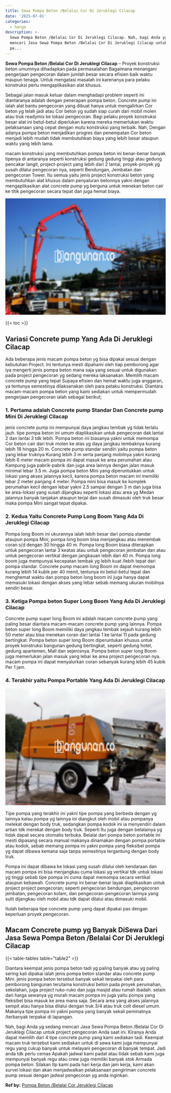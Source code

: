 ```yaml
---
title: Sewa Pompa Beton /Belalai Cor Di Jeruklegi Cilacap
date: '2025-07-01'
categories:
  - harga
description: >-
  Sewa Pompa Beton /Belalai Cor Di Jeruklegi Cilacap. Nah, bagi Anda yg sedang
  mencari Jasa Sewa Pompa Beton /Belalai Cor Di Jeruklegi Cilacap untuk project
  pe...
---
```


**Sewa Pompa Beton /Belalai Cor Di Jeruklegi Cilacap** – Proyek konstruksi beton umumnya dihadapkan pada permasalahan Bagaimana menangani pengerjaan pengecoran dalam jumlah besar secara efisien baik waktu maupun tenaga. Untuk mengatasi masalah ini karenanya para pelaku konstruksi perlu mengaplikasikan alat khusus.

Sebagai jalan masuk keluar dalam menghadapi problem seperti ini diantaranya adalah dengan penerapan pompa beton. Concrete pump ini ialah alat bantu pengecoran yang dibuat hanya untuk mengalirkan Cor beton yg telah jadi atau Cor beton yg sudah siap curah dari mobil molen atau truk readymix ke lokasi pengecoran. Bagi pelaku proyek konstruksi besar alat ini betul-betul diperlukan karena mereka memerlukan waktu pelaksanaan yang cepat dengan mutu konstruksi yang terbaik. Nah, Dengan adanya pompa beton menjadikan progres dan penempatan Cor beton menjadi lebih mudah tidak membutuhkan biaya yang lebih besar ataupun waktu yang lebih lama.

macam konstruksi yang membutuhkan pompa beton ini benar-benar banyak tipenya di antaranya seperti konstruksi gedung gedung tinggi atau gedung pencakar langit, project-project yang lebih dari 2 lantai, proyek-proyek yg susah dilalui pengecoran nya, seperti Bendungan, Jembatan dan pengecoran Tower. Itu semua yaitu jenis project konstruksi beton yang membutuhkan alat khusus dalam penyaluran betonnya yakni dengan mengaplikasikan alat concrete pump yg berguna untuk menekan beton cair ke titik pengecoran secara tepat dan juga hemat biaya.

![Sewa Pompa Beton /Belalai Cor Di Jeruklegi Cilacap](/images/sewa-concrete-pump-21.png)

{{< toc >}}

## Variasi Concrete pump Yang Ada Di Jeruklegi Cilacap

Ada beberapa jenis macam pompa beton yg bisa dipakai sesuai dengan kebutuhan Project. Ini tentunya mesti dipahami oleh tiap pemborong agar iya mengerti jenis pompa beton mana saja yang sesuai untuk digunakan pada project pengecoran yg sedang mereka laksanakan. Memilih macam concrete pump yang tepat Supaya efisien dan hemat waktu juga anggaran, ya tentunya semestinya dilaksanakan oleh para pelaku konstruksi. Diantara macam-macam pompa beton yang kami sediakan untuk mempermudah pengerjaan pengecoran ialah sebagai berikut;

### 1\. Pertama adalah Concrete pump Standar Dan Concrete pump Mini Di Jeruklegi Cilacap

jenis concrete pump ini mempunyai daya jangkau tembak yg tidak terlalu jauh. tipe pompa beton ini umum diaplikasikan untuk pengecoran dak lantai 2 dan lantai 3 tdk lebih. Pompa beton ini biasanya yakni untuk memompa Cor beton cair dari truk molen ke atas yg daya jangkau tembaknya kurang lebih 18 hingga 20 m. Concrete pump standar sendiri yaitu pompa beton yang lebar truknya Kurang lebih 3 m serta panjang mobilnya yakni kurang lebih 6 meter macam pompa ini dapat masuk ke area perumahan atau Kampung juga pabrik-pabrik dan juga area lainnya dengan jalan masuk minimal lebar 3.5 m. Juga pompa beton Mini yang diperuntukkan untuk lokasi yang akses jalannya kecil, karena pompa beton macam ini memiliki lebar 2 meter panjang 4 meter. Pompa mini bisa masuk ke komplek perumahan kecil dengan lebar yakni 2.5 sampai dengan 3 m dan juga bisa ke area-lokasi yang susah dijangkau seperti lokasi atau area yg Medan jalannya banyak tanjakan ataupun terjal dan susah dimasuki oleh truk besar maka pompa Mini sangat tepat dipakai.

### 2\. Kedua Yaitu Concrete Pump Long Boom Yang Ada Di Jeruklegi Cilacap

Pompa long Boom ini ukurannya ialah lebih besar dari pompa standar ataupun pompa Mini, pompa long boom bisa menjangkau atau menembak coran s/d dengan 30 hingga 40 m. Pompa long Boom biasa diterapkan untuk pengecoran lantai 3 keatas atau untuk pengecoran jembatan dan atau untuk pengecoran vertikal dengan jangkauan lebih dari 40 m. Pompa long boom juga mempunyai kecepatan tembak yg lebih kuat /lebih tepat dari pompa standar. Concrete pump macam long Boom ini dapat memompa kurang lebih 14 kubik per 40 menit, tentunya ini betul-betul tepat dan menghemat waktu dan pompa beton long boom ini juga hanya dapat memasuki lokasi dengan akses yang lebar sebab memang ukuran mobilnya sendiri besar.

### 3\. Ketiga Pompa beton Super Long Boom Yang Ada Di Jeruklegi Cilacap

Concrete pump super long Boom ini adalah macam concrete pump yang paling besar diantara macam-macam concrete pump yang lainnya. Pompa beton super long Boom memiliki daya jangkau tembak sejauh kurang lebih 50 meter atau bisa menekan coran dari lantai 1 ke lantai 11 pada gedung bertingkat. Pompa beton super long Boom diperuntukan khusus untuk proyek konstruksi bangunan gedung bertingkat, seperti gedung hotel, gedung apartemen, Mall dan sejenisnya. Pompa beton super long Boom juga memerlukan jalan masuk yang lebar ke area project pengecoran nya. macam pompa ini dapat menyalurkan coran sebanyak kurang lebih 45 kubik Per 1 jam.

### 4\. Terakhir yaitu Pompa Portable Yang Ada Di Jeruklegi Cilacap

![Sewa Pompa Beton /Belalai Cor Di Jeruklegi Cilacap](/images/sewa-concrete-pump-22.png)

Tipe pompa yang terakhir ini yakni tipe pompa yang berbeda dengan yg lainnya kalau pompa yg lainnya ini diangkut oleh mobil atau pompanya melekat dengan body truk, sedangkan pompa kodok ini ia menyendiri dalam artian tdk merekat dengan body truk. Seperti Itu juga dengan belalainya yg tidak dapat secara otomatis terbuka. Belalai dari pompa beton portable ini mesti dipasang secara manual makanya dinamakan dengan pompa portable atau kodok, sebab memang pompa ini yakni pompa yang fleksibel pompa yg dapat dibawa kemana saja tanpa semestinya tergantung dengan body truk.

Pompa ini dapat dibawa ke lokasi yang susah dilalui oleh kendaraan dan macam pompa ini bisa menjangkau cuma lokasi yg vertikal tdk untuk lokasi yg tinggi sebab tipe pompa ini cuma dapat memompa secara vertikal ataupun kebawah. Concrete pump ini benar-benar layak diaplikasikan untuk project project pengecoran; seperti pengecoran bendungan, pengecoran jembatan, pengecoran kolam, dan pengecoran-pengecoran lainnya yang sulit dijangkau oleh mobil atau tdk dapat dilalui atau dimasuki mobil.

Itulah beberapa tipe concrete pump yang dapat dipakai pas dengan keperluan proyek pengecoran.

## Macam Concrete pump yg Banyak DiSewa Dari Jasa Sewa Pompa Beton /Belalai Cor Di Jeruklegi Cilacap

{{< table-tables table="table2" >}}

Diantara keempat jenis pompa beton tadi yg paling banyak atau yg paling sering kali dipakai ialah jenis pompa beton standar atau concrete pump Mini. jenis pompa beton tersebut banyak sekali terpakai oleh para pemborong bangunan terutama konstruksi beton pada proyek perumahan, sekolahan, juga project ruko-ruko dan juga masjid atau rumah ibadah. selain dari harga sewanya yg murah macam pompa ini juga yaitu pompa yang fleksibel bisa masuk ke area mana saja. Secara area yang akses jalannya sempit atau hanya bisa dilalui dengan truk 3/4 atau truk colt diesel umum. Makanya tipe pompa ini yakni pompa yang banyak sekali peminatnya /terbanyak terpakai di lapangan.

Nah, bagi Anda yg sedang mencari Jasa Sewa Pompa Beton /Belalai Cor Di Jeruklegi Cilacap untuk project pengecoran Anda saat ini. Kiranya Anda dapat memilih dari 4 tipe concrete pump yang kami sediakan tadi. Keempat macam truk tersebut kami sediakan untuk di sewa kami juga mempunyai regu yang cukup banyak untuk melayani pengecoran di banyak tempat. Jadi anda tdk perlu cemas Apakah jadwal kami padat atau tidak sebab kami juga mempunyai banyak regu atau crew juga memiliki banyak stok Armada pompa beton. Silakan tlp kami pada hari kerja dan jam kerja, kami akan survei lokasi dan akan menjadwalkan pelaksanaan pengiriman concrete pump sesuai dengan jadwal pengecoran yg anda inginkan.

**Ref by:** [Pompa Beton /Belalai Cor Jeruklegi Cilacap](https://id.wikipedia.org/wiki/Pompa)
